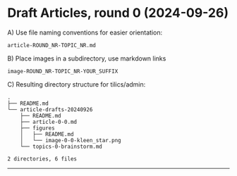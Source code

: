 # Draft Articles, round 0 (2024-09-26)

A) Use file naming conventions for easier orientation:

```
article-ROUND_NR-TOPIC_NR.md
```

B) Place images in a subdirectory, use markdown links

```
image-ROUND_NR-TOPIC_NR-YOUR_SUFFIX
```

C) Resulting directory structure for tilics/admin:

```
.
├── README.md
└── article-drafts-20240926
    ├── README.md
    ├── article-0-0.md
    ├── figures
    │   ├── README.md
    │   └── image-0-0-kleen_star.png
    └── topics-0-brainstorm.md

2 directories, 6 files
```

---
